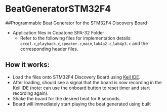 # BeatGeneratorSTM32F4

##Programmable Beat Generator for the STM32F4 Discovery Board
- Application files in Copatone SPA-32 Folder
  - Refer to the following files for implementation details: `accel.c`,`playback.c`,`speaker.c`,`main`,`lab4p2.c`,`lab4p3.c` and the corresponding header files.   
  
## How it works:
- Load the files onto STM32F4 Discovery Board using [Keil IDE](https://www.keil.com/demo/eval/arm.htm).
- After loading, should see a signal that the board is now recording in the Keil IDE (note: can use the onboard button to reset timer and start recording again).
- Shake the board for the desired beat for 8 seconds.
- Board will immediately start playing the beat generated using built 
